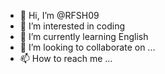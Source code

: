 - 👋 Hi, I’m @RFSH09
- 👀 I’m interested in coding
- 🌱 I’m currently learning English
- 💞️ I’m looking to collaborate on ...
- 📫 How to reach me ...

<!---
RFSH09/RFSH09 is a ✨ special ✨ repository because its `README.md` (this file) appears on your GitHub profile.
You can click the Preview link to take a look at your changes.
--->
